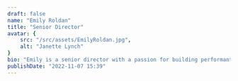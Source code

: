 ```yaml
---
draft: false
name: "Emily Roldan"
title: "Senior Director"
avatar: {
    src: "/src/assets/EmilyRoldan.jpg",
    alt: "Janette Lynch"
}
bio: "Emily is a senior director with a passion for building performant and scalable applications. She has experience working with a variety of technologies and languages, including JavaScript, TypeScript, and Python. She is also a strong advocate for open-source software and enjoys contributing to the community."
publishDate: "2022-11-07 15:39"
---
```

